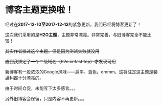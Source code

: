 # 博客主题更换啦！

经过在**2017-12-10至2017-12-12**的紧急更新，我们已经将博客更新了！

这次我们采用的是**H2O主题**，主题非常漂亮。非常完善，与旧博客完全不能比较！

~~其实作者搞过这个主题，但是因为测试失败就没用~~

~~直到我绑定了一个二级域名（h2o.cnfast.top）才发现可用~~

新博客有一股浓浓的Google风味——扁平、蓝色，emmm，这将注定这主题是~~装逼利器~~十分漂亮的。

由于时间仓促，未能写下太多感言。。。

另外旧博客会保留，只是内容不再更新。。。